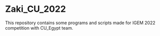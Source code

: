 # Zaki_CU_2022

This repository contains some programs and scripts made for IGEM 2022 competition with CU_Egypt team.
